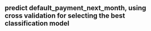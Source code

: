 ## predict default_payment_next_month, using cross validation for selecting the best classification model
